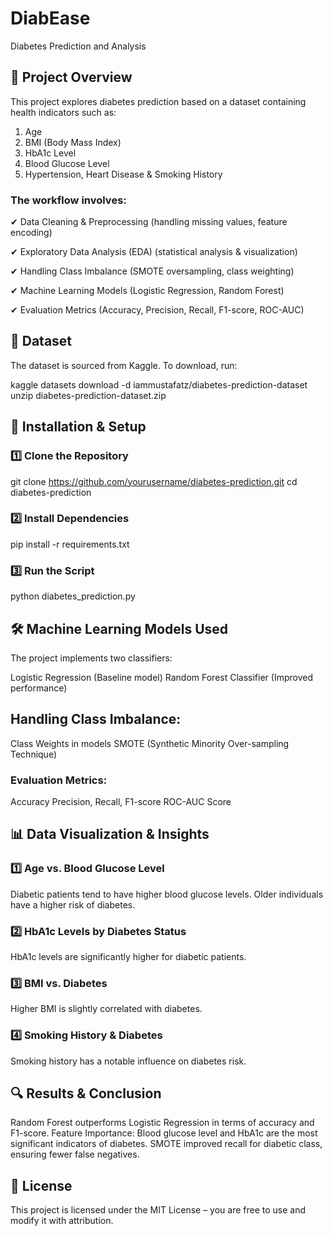 # DiabEase
Diabetes Prediction and Analysis

## 📌 Project Overview
This project explores diabetes prediction based on a dataset containing health indicators such as:

1) Age
2) BMI (Body Mass Index)
3) HbA1c Level
4) Blood Glucose Level
5) Hypertension, Heart Disease & Smoking History
   
### The workflow involves:

✔ Data Cleaning & Preprocessing (handling missing values, feature encoding)

✔ Exploratory Data Analysis (EDA) (statistical analysis & visualization)

✔ Handling Class Imbalance (SMOTE oversampling, class weighting)

✔ Machine Learning Models (Logistic Regression, Random Forest)

✔ Evaluation Metrics (Accuracy, Precision, Recall, F1-score, ROC-AUC)

## 📂 Dataset
The dataset is sourced from Kaggle.
To download, run:

kaggle datasets download -d iammustafatz/diabetes-prediction-dataset
unzip diabetes-prediction-dataset.zip

## 🚀 Installation & Setup

### 1️⃣ Clone the Repository

git clone https://github.com/yourusername/diabetes-prediction.git
cd diabetes-prediction

### 2️⃣ Install Dependencies

pip install -r requirements.txt

### 3️⃣ Run the Script

python diabetes_prediction.py


## 🛠️ Machine Learning Models Used

The project implements two classifiers:

Logistic Regression (Baseline model)
Random Forest Classifier (Improved performance)

## Handling Class Imbalance:

Class Weights in models
SMOTE (Synthetic Minority Over-sampling Technique)

### Evaluation Metrics:

Accuracy
Precision, Recall, F1-score
ROC-AUC Score

## 📊 Data Visualization & Insights

### 1️⃣ Age vs. Blood Glucose Level
Diabetic patients tend to have higher blood glucose levels.
Older individuals have a higher risk of diabetes.

### 2️⃣ HbA1c Levels by Diabetes Status
HbA1c levels are significantly higher for diabetic patients.

### 3️⃣ BMI vs. Diabetes
Higher BMI is slightly correlated with diabetes.

### 4️⃣ Smoking History & Diabetes
Smoking history has a notable influence on diabetes risk.


## 🔍 Results & Conclusion

Random Forest outperforms Logistic Regression in terms of accuracy and F1-score.
Feature Importance: Blood glucose level and HbA1c are the most significant indicators of diabetes.
SMOTE improved recall for diabetic class, ensuring fewer false negatives.

## 📜 License
This project is licensed under the MIT License – you are free to use and modify it with attribution.

